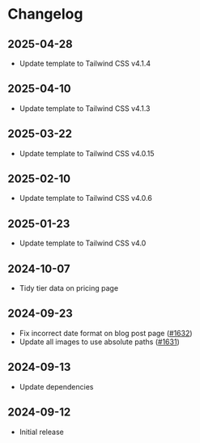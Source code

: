 # Changelog

## 2025-04-28

- Update template to Tailwind CSS v4.1.4

## 2025-04-10

- Update template to Tailwind CSS v4.1.3

## 2025-03-22

- Update template to Tailwind CSS v4.0.15

## 2025-02-10

- Update template to Tailwind CSS v4.0.6

## 2025-01-23

- Update template to Tailwind CSS v4.0

## 2024-10-07

- Tidy tier data on pricing page

## 2024-09-23

- Fix incorrect date format on blog post page ([#1632](https://github.com/tailwindlabs/tailwind-plus-issues/issues/1632))
- Update all images to use absolute paths ([#1631](https://github.com/tailwindlabs/tailwind-plus-issues/issues/1631))

## 2024-09-13

- Update dependencies

## 2024-09-12

- Initial release
